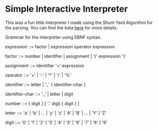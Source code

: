 # Simple Interactive Interpreter

This was a fun little interpreter I made using the Shunt Yard Algorithm for the parsing. You can find the kata [here](https://www.codewars.com/kata/53005a7b26d12be55c000243/train/javascript) for more details.

Grammar for the interpreter using EBNF syntax. 


expression      ::= factor | expression operator expression

factor          ::= number | identifier | assignment | '(' expression ')'

assignment      ::= identifier '=' expression

operator        ::= '+' | '-' | '*' | '/' | '%'

identifier      ::= letter | '_' { identifier-char }

identifier-char ::= '_' | letter | digit

number          ::= { digit } [ '.' digit { digit } ]

letter          ::= 'a' | 'b' | ... | 'y' | 'z' | 'A' | 'B' | ... | 'Y' | 'Z'

digit           ::= '0' | '1' | '2' | '3' | '4' | '5' | '6' | '7' | '8' | '9'

